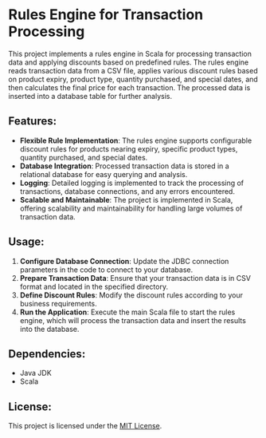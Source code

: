 # Rules Engine for Transaction Processing

This project implements a rules engine in Scala for processing transaction data and applying discounts based on predefined rules. The rules engine reads transaction data from a CSV file, applies various discount rules based on product expiry, product type, quantity purchased, and special dates, and then calculates the final price for each transaction. The processed data is inserted into a database table for further analysis.

## Features:
- **Flexible Rule Implementation**: The rules engine supports configurable discount rules for products nearing expiry, specific product types, quantity purchased, and special dates.
- **Database Integration**: Processed transaction data is stored in a relational database for easy querying and analysis.
- **Logging**: Detailed logging is implemented to track the processing of transactions, database connections, and any errors encountered.
- **Scalable and Maintainable**: The project is implemented in Scala, offering scalability and maintainability for handling large volumes of transaction data.

## Usage:
1. **Configure Database Connection**: Update the JDBC connection parameters in the code to connect to your database.
2. **Prepare Transaction Data**: Ensure that your transaction data is in CSV format and located in the specified directory.
3. **Define Discount Rules**: Modify the discount rules according to your business requirements.
4. **Run the Application**: Execute the main Scala file to start the rules engine, which will process the transaction data and insert the results into the database.

## Dependencies:
- Java JDK
- Scala

## License:
This project is licensed under the [MIT License](LICENSE).
